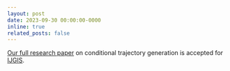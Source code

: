 ```yaml
---
layout: post
date: 2023-09-30 00:00:00-0000
inline: true
related_posts: false
---
```


[Our full research paper](https://arxiv.org/abs/2309.11587) on conditional trajectory generation is accepted for [IJGIS](https://www.tandfonline.com/journals/tgis20).